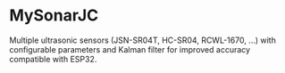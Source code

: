 # MySonarJC
Multiple ultrasonic sensors (JSN-SR04T, HC-SR04, RCWL-1670, ...) with configurable parameters and Kalman filter for improved accuracy compatible with ESP32.
